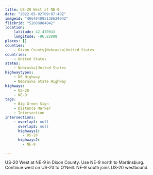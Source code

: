 ```yaml
---
title: US-20 West at NE-9
date: "2022-05-02T09:07:40Z"
imageid: "406404095138624042"
flickrid: "52088884842"
location:
    latitude: 42.470943
    longitude: -96.82988
places: []
counties:
    - Dixon County|Nebraska|United States
countries:
    - United States
states:
    - Nebraska|United States
highwaytypes:
    - US Highway
    - Nebraska State Highway
highways:
    - US-20
    - NE-9
tags:
    - Big Green Sign
    - Distance Marker
    - Intersection
intersections:
    - overlap1: null
      overlap2: null
      highways1:
        - US-20
      highways2:
        - NE-9

---
```

US-20 West at NE-9 in Dixon County.  Use NE-9 north to Martinsburg.  Continue west on US-20 to O'Neill.  NE-9 south joins US-20 westbound.